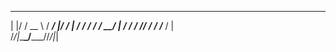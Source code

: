    _  ______    _______  __
  | |/ / __ \  / ____/ |/ /
  |   / / / / / __/  |   / 
 /   / /_/ / / /___ /   |  
/_/|_\___\_\/_____//_/|_|  
